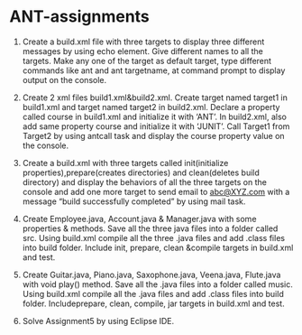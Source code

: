 # ANT-assignments
1.	Create a build.xml file with three targets to display three different messages by using echo element. Give different names to all the targets. Make any one of the target as default target, type different commands like ant and ant targetname, at command prompt to display output on the console.

2.	Create 2 xml files build1.xml&build2.xml. Create target named target1 in build1.xml and target named target2 in build2.xml. Declare a property called course in build1.xml and initialize it with ‘ANT’. In build2.xml, also add same property course and initialize it with ‘JUNIT’. Call Target1 from Target2 by using antcall task and display the course property value on the console.


3.	Create a build.xml with three targets called init(initialize properties),prepare(creates directories) and clean(deletes build directory) and display the behaviors of all the three targets on the console and add one more target to send email to abc@XYZ.com with a message “build successfully completed” by using mail task.

4.	Create Employee.java, Account.java & Manager.java with some properties & methods. Save all the three java files into a folder called src. Using build.xml compile all the three .java files and add .class files into build folder. Include init, prepare, clean &compile targets in build.xml and test.


5.	Create Guitar.java, Piano.java, Saxophone.java, Veena.java, Flute.java with void play() method. Save all the .java files into a folder called music. Using build.xml compile all the .java files and add .class files into build folder. Includeprepare, clean, compile, jar  targets in build.xml and test.

6.	Solve Assignment5 by using Eclipse IDE.


